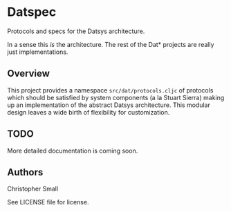 # Datspec

Protocols and specs for the Datsys architecture.

In a sense this _is_ the architecture.
The rest of the Dat\* projects are really just implementations.


## Overview

This project provides a namespace `src/dat/protocols.cljc` of protocols
which should be satisfied by system components (a la Stuart Sierra) making up an implementation of
the abstract Datsys architecture.
This modular design leaves a wide birth of flexibility for customization.


## TODO

More detailed documentation is coming soon.


## Authors

Christopher Small

See LICENSE file for license.


